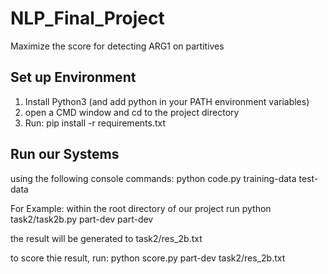# NLP_Final_Project
Maximize the score for detecting ARG1 on partitives

## Set up Environment
1. Install Python3 (and add python in your PATH environment variables)
2. open a CMD window and cd to the project directory
3. Run: pip install -r requirements.txt

## Run our Systems
using the following console commands:
python code.py training-data test-data

For Example: within the root directory of our project run
python task2/task2b.py part-dev part-dev

the result will be generated to task2/res_2b.txt

to score thie result, run:
python score.py part-dev task2/res_2b.txt
